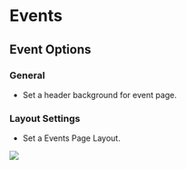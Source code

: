 # Events

## Event Options

### General
* Set a header background for event page.

### Layout Settings

* Set a Events Page Layout.

![](http://transvelo.github.io/docs/bethlehem/images/theme-options-events.png)
